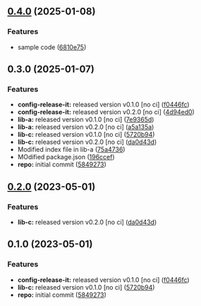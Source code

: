 ## [0.4.0](https://github.com/ShreyDhyani/monorepo-semantic-releases/compare/lib-a-v0.3.0...lib-a-v0.4.0) (2025-01-08)

### Features

- sample code ([6810e75](https://github.com/ShreyDhyani/monorepo-semantic-releases/commit/6810e75dedb027f67204f4cca2c3db390dae4a57))

## 0.3.0 (2025-01-07)

### Features

- **config-release-it:** released version v0.1.0 [no ci] ([f0446fc](https://github.com/ShreyDhyani/monorepo-semantic-releases/commit/f0446fc59c62a71c8d9847d38f6de84f001540ad))
- **config-release-it:** released version v0.2.0 [no ci] ([4d94ed0](https://github.com/ShreyDhyani/monorepo-semantic-releases/commit/4d94ed09b4ff21d343df2de0aa558e059fc03628))
- **lib-a:** released version v0.1.0 [no ci] ([7e9365d](https://github.com/ShreyDhyani/monorepo-semantic-releases/commit/7e9365d3f642fcbcbb415a6bafdd2711d6084d4d))
- **lib-a:** released version v0.2.0 [no ci] ([a5a135a](https://github.com/ShreyDhyani/monorepo-semantic-releases/commit/a5a135a0f5e94593402c29788fe683c76f3c7c86))
- **lib-c:** released version v0.1.0 [no ci] ([5720b94](https://github.com/ShreyDhyani/monorepo-semantic-releases/commit/5720b9478083eda6a67a39ca8bfb6dbe2e7d97b0))
- **lib-c:** released version v0.2.0 [no ci] ([da0d43d](https://github.com/ShreyDhyani/monorepo-semantic-releases/commit/da0d43d9539c6482a3b5b3b7fc1e993724cee886))
- Modified index file in lib-a ([75a4736](https://github.com/ShreyDhyani/monorepo-semantic-releases/commit/75a47361d8e304b5f4398f8750387ababd455ab5))
- MOdified package.json ([196ccef](https://github.com/ShreyDhyani/monorepo-semantic-releases/commit/196cceff352126a834018d031721e658f07826ad))
- **repo:** initial commit ([5849273](https://github.com/ShreyDhyani/monorepo-semantic-releases/commit/58492737f01fe3a2fd98e0b2b3c0646e6850a8db))

## [0.2.0](https://github.com/b12k/monorepo-semantic-releases/compare/@mono/lib-a-v0.1.0...@mono/lib-a-v0.2.0) (2023-05-01)

### Features

- **lib-c:** released version v0.2.0 [no ci] ([da0d43d](https://github.com/b12k/monorepo-semantic-releases/commit/da0d43d9539c6482a3b5b3b7fc1e993724cee886))

## 0.1.0 (2023-05-01)

### Features

- **config-release-it:** released version v0.1.0 [no ci] ([f0446fc](https://github.com/b12k/monorepo-semantic-releases/commit/f0446fc59c62a71c8d9847d38f6de84f001540ad))
- **lib-c:** released version v0.1.0 [no ci] ([5720b94](https://github.com/b12k/monorepo-semantic-releases/commit/5720b9478083eda6a67a39ca8bfb6dbe2e7d97b0))
- **repo:** initial commit ([5849273](https://github.com/b12k/monorepo-semantic-releases/commit/58492737f01fe3a2fd98e0b2b3c0646e6850a8db))
